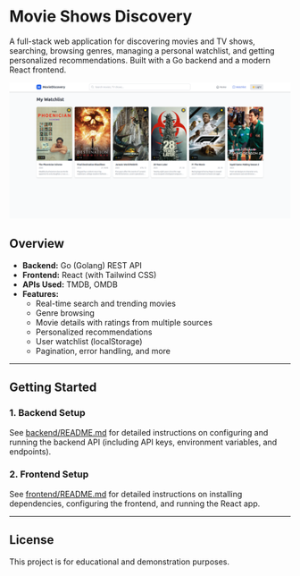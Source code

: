 # Movie Shows Discovery

A full-stack web application for discovering movies and TV shows, searching, browsing genres, managing a personal watchlist, and getting personalized recommendations. Built with a Go backend and a modern React frontend.

![image](mywatchlist.png) 

## Overview
- **Backend:** Go (Golang) REST API
- **Frontend:** React (with Tailwind CSS)
- **APIs Used:** TMDB, OMDB
- **Features:**
  - Real-time search and trending movies
  - Genre browsing
  - Movie details with ratings from multiple sources
  - Personalized recommendations
  - User watchlist (localStorage)
  - Pagination, error handling, and more

---

## Getting Started

### 1. Backend Setup
See [backend/README.md](./backend/README.md) for detailed instructions on configuring and running the backend API (including API keys, environment variables, and endpoints).

### 2. Frontend Setup
See [frontend/README.md](./frontend/README.md) for detailed instructions on installing dependencies, configuring the frontend, and running the React app.

---

## License
This project is for educational and demonstration purposes. 
